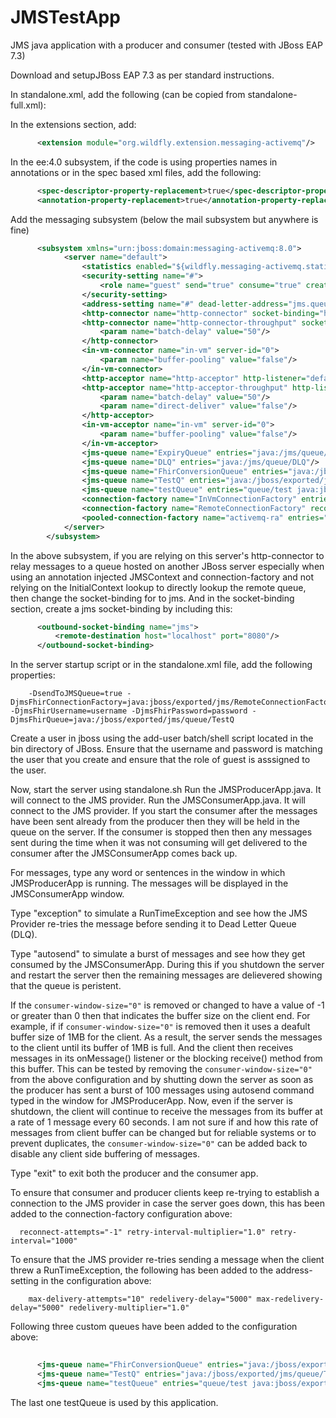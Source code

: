 # JMSTestApp
JMS java application with a producer and consumer (tested with JBoss EAP 7.3)

Download and setupJBoss EAP 7.3 as per standard instructions.

In standalone.xml, add the following (can be copied from standalone-full.xml):

In the extensions section, add:
```xml
      <extension module="org.wildfly.extension.messaging-activemq"/>
```

In the ee:4.0 subsystem, if the code is using properties names in annotations or in the spec based xml files, add the following:
```xml
      <spec-descriptor-property-replacement>true</spec-descriptor-property-replacement>
      <annotation-property-replacement>true</annotation-property-replacement>
```


Add the messaging subsystem (below the mail subsystem but anywhere is fine)
```xml
      <subsystem xmlns="urn:jboss:domain:messaging-activemq:8.0">
            <server name="default">
                <statistics enabled="${wildfly.messaging-activemq.statistics-enabled:${wildfly.statistics-enabled:false}}"/>
                <security-setting name="#">
                    <role name="guest" send="true" consume="true" create-non-durable-queue="true" delete-non-durable-queue="true"/>
                </security-setting>
                <address-setting name="#" dead-letter-address="jms.queue.DLQ" expiry-address="jms.queue.ExpiryQueue" max-size-bytes="10485760" page-size-bytes="2097152" message-counter-history-day-limit="10" max-delivery-attempts="10" redelivery-delay="5000" max-redelivery-delay="5000" redelivery-multiplier="1.0"/>
                <http-connector name="http-connector" socket-binding="http" endpoint="http-acceptor"/>
                <http-connector name="http-connector-throughput" socket-binding="http" endpoint="http-acceptor-throughput">
                    <param name="batch-delay" value="50"/>
                </http-connector>
                <in-vm-connector name="in-vm" server-id="0">
                    <param name="buffer-pooling" value="false"/>
                </in-vm-connector>
                <http-acceptor name="http-acceptor" http-listener="default"/>
                <http-acceptor name="http-acceptor-throughput" http-listener="default">
                    <param name="batch-delay" value="50"/>
                    <param name="direct-deliver" value="false"/>
                </http-acceptor>
                <in-vm-acceptor name="in-vm" server-id="0">
                    <param name="buffer-pooling" value="false"/>
                </in-vm-acceptor>
                <jms-queue name="ExpiryQueue" entries="java:/jms/queue/ExpiryQueue"/>
                <jms-queue name="DLQ" entries="java:/jms/queue/DLQ"/>
                <jms-queue name="FhirConversionQueue" entries="java:/jboss/exported/jms/queue/FhirConversionQueue"/>
                <jms-queue name="TestQ" entries="java:/jboss/exported/jms/queue/TestQ"/>
                <jms-queue name="testQueue" entries="queue/test java:jboss/exported/jms/queue/test"/>
                <connection-factory name="InVmConnectionFactory" entries="java:/ConnectionFactory" connectors="in-vm"/>
                <connection-factory name="RemoteConnectionFactory" reconnect-attempts="-1" retry-interval-multiplier="1.0" retry-interval="1000"  consumer-window-size="0" entries="java:jboss/exported/jms/RemoteConnectionFactory" connectors="http-connector"/>
                <pooled-connection-factory name="activemq-ra" entries="java:/JmsXA java:jboss/DefaultJMSConnectionFactory" connectors="in-vm" transaction="xa"/>
            </server>
        </subsystem>
```


In the above subsystem, if you are relying on this server's http-connector to relay messages to a queue hosted on another JBoss server especially when using an annotation injected JMSContext and connection-factory and not relying on the InitialContext lookup to directly lookup the remote queue, then change the socket-binding for <http-connector> to jms. And in the socket-binding section, create a jms socket-binding by including this:
  
```xml
      <outbound-socket-binding name="jms">
          <remote-destination host="localhost" port="8080"/>
      </outbound-socket-binding>
```


In the server startup script or in the standalone.xml file, add the following properties:
```
    -DsendToJMSQueue=true -DjmsFhirConnectionFactory=java:jboss/exported/jms/RemoteConnectionFactory -DjmsFhirUsername=username -DjmsFhirPassword=password -DjmsFhirQueue=java:/jboss/exported/jms/queue/TestQ
```

Create a user in jboss using the add-user batch/shell script located in the bin directory of JBoss.
Ensure that the username and password is matching the user that you create and ensure that the role of guest is asssigned to the user.

Now, start the server using standalone.sh
Run the JMSProducerApp.java. It will connect to the JMS provider.
Run the JMSConsumerApp.java. It will connect to the JMS provider. If you start the consumer after the messages have been sent already from the producer then they will be held in the queue on the server. If the consumer is stopped then then any messages sent during the time when it was not consuming will get delivered to the consumer after the JMSConsumerApp comes back up.

For messages, type any word or sentences in the window in which JMSProducerApp is running. The messages will be displayed in the JMSConsumerApp window.

Type "exception" to simulate a RunTimeException and see how the JMS Provider re-tries the message before sending it to Dead Letter Queue (DLQ).

Type "autosend" to simulate a burst of messages and see how they get consumed by the JMSConsumerApp. During this if you shutdown the server and restart the server then the remaining messages are delievered showing that the queue is peristent. 

If the ```consumer-window-size="0"``` is removed or changed to have a value of -1 or greater than 0 then that indicates the buffer size on the client end. For example, if if ```consumer-window-size="0"``` is removed then it uses a deafult buffer size of 1MB for the client. As a result, the server sends the messages to the client until its buffer of 1MB is full. And the client then receives messages in its onMessage() listener or the blocking receive() method from this buffer. This can be tested by removing the ```consumer-window-size="0"``` from the above configuration and by shutting down the server as soon as the producer has sent a burst of 100 messages using autosend command typed in the window for JMSProducerApp. Now, even if the server is shutdown, the client will continue to receive the messages from its buffer at a rate of 1 message every 60 seconds. I am not sure if and how this rate of messages from client buffer can be changed but for reliable systems or to prevent duplicates, the ```consumer-window-size="0"``` can be added back to disable any client side buffering of messages.

Type "exit" to exit both the producer and the consumer app.

To ensure that consumer and producer clients keep re-trying to establish a connection to the JMS provider in case the server goes down, this has been added to the connection-factory configuration above:
```
  reconnect-attempts="-1" retry-interval-multiplier="1.0" retry-interval="1000"
```

To ensure that the JMS provider re-tries sending a message when the client threw a RunTimeException, the following has been added to the address-setting in the configuration above:
```
    max-delivery-attempts="10" redelivery-delay="5000" max-redelivery-delay="5000" redelivery-multiplier="1.0"
```

Following three custom queues have been added to the configuration above:
```xml
      
      <jms-queue name="FhirConversionQueue" entries="java:/jboss/exported/jms/queue/FhirConversionQueue"/>
      <jms-queue name="TestQ" entries="java:/jboss/exported/jms/queue/TestQ"/>
      <jms-queue name="testQueue" entries="queue/test java:jboss/exported/jms/queue/test"/>
```

The last one testQueue is used by this application.
